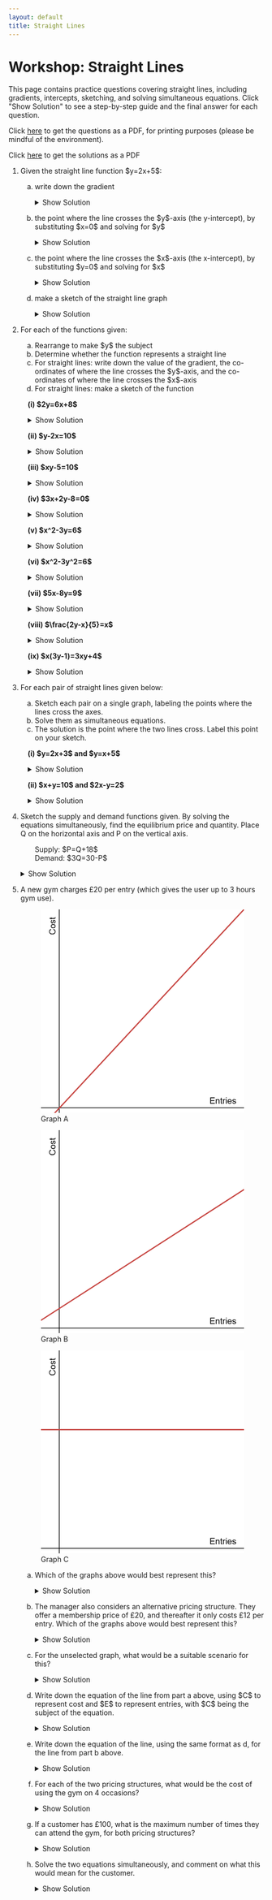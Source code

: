 ```yaml
---
layout: default
title: Straight Lines
---
```


# Workshop: Straight Lines

This page contains practice questions covering straight lines, including gradients, intercepts, sketching, and solving simultaneous equations. Click "Show Solution" to see a step-by-step guide and the final answer for each question.

Click <a href="WS_NBS4107A_straightlines.pdf" target="_blank">here</a> to get the questions as a PDF, for printing purposes (please be mindful of the environment).

Click <a href="WS_NBS4107A_straightlines_solutions.pdf" target="_blank">here</a> to get the solutions as a PDF

<ol class="workshop-questions">
<li class="question-section">
  <p>Given the straight line function $y=2x+5$:</p>
  <ol style="list-style-type: lower-alpha; padding-left: 2em;">
    <li class="question-item">
      <p class="question-text">write down the gradient</p>
      <details class="solution-details">
        <summary>Show Solution</summary>
        <div class="solution-content">
          <p>The equation is in the form $y=mx+c$, where $m$ is the gradient.</p>
          <p><strong>Answer:</strong> The gradient is 2.</p>
        </div>
      </details>
    </li>
    <li class="question-item">
      <p class="question-text">the point where the line crosses the $y$-axis (the y-intercept), by substituting $x=0$ and solving for $y$</p>
      <details class="solution-details">
        <summary>Show Solution</summary>
        <div class="solution-content">
          <p>Set $x=0$: $y = 2(0) + 5 = 5$.</p>
          <p><strong>Answer:</strong> The y-intercept is at (0, 5).</p>
        </div>
      </details>
    </li>
    <li class="question-item">
      <p class="question-text">the point where the line crosses the $x$-axis (the x-intercept), by substituting $y=0$ and solving for $x$</p>
      <details class="solution-details">
        <summary>Show Solution</summary>
        <div class="solution-content">
          <p>Set $y=0$: $0 = 2x + 5 \implies -5 = 2x \implies x = -2.5$.</p>
          <p><strong>Answer:</strong> The x-intercept is at (-2.5, 0).</p>
        </div>
      </details>
    </li>
    <li class="question-item">
      <p class="question-text">make a sketch of the straight line graph</p>
      <details class="solution-details">
        <summary>Show Solution</summary>
        <div class="solution-content">
          <p>Draw a straight line that passes through the y-axis at (0, 5) and the x-axis at (-2.5, 0).</p>
          <div class="solution-image">
            <img src="../assets/images/algebra/w_lines_a_im1a.png" alt="A sketch of the line y=2x+5, showing it passes through the y-axis at (0, 5) and the x-axis at (-2.5, 0).">
          </div>
        </div>
      </details>
    </li>
  </ol>
</li>

<li class="question-section">
  <p>For each of the functions given:</p>
  <ol style="list-style-type: lower-alpha; padding-left: 2em;">
      <li>Rearrange to make $y$ the subject</li>
      <li>Determine whether the function represents a straight line</li>
      <li>For straight lines: write down the value of the gradient, the co-ordinates of where the line crosses the $y$-axis, and the co-ordinates of where the line crosses the $x$-axis</li>
      <li>For straight lines: make a sketch of the function</li>
  </ol>
  <ul style="list-style-type: none; padding-left: 1em; margin-top: 1em;">
    <li class="question-item">
      <p class="question-label"><strong>(i) $2y=6x+8$</strong></p>
      <details class="solution-details"><summary>Show Solution</summary><div class="solution-content">
        <p>a) Divide all terms by 2 to get $y=3x+4$.<br>b) Yes, this is a straight line.<br>c) The gradient is 3, the y-intercept is (0, 4), and the x-intercept is (-4/3, 0).</p>
        <div class="solution-image"><img src="../assets/images/algebra/w_lines_a_im2a.png" alt="A sketch of the line y=3x+4."></div>
      </div></details>
    </li>
    <li class="question-item">
      <p class="question-label"><strong>(ii) $y-2x=10$</strong></p>
      <details class="solution-details"><summary>Show Solution</summary><div class="solution-content">
        <p>a) Add 2x to both sides to get $y=2x+10$.<br>b) Yes, this is a straight line.<br>c) The gradient is 2, the y-intercept is (0, 10), and the x-intercept is (-5, 0).</p>
        <div class="solution-image"><img src="../assets/images/algebra/w_lines_a_im2b.png" alt="A sketch of the line y=2x+10."></div>
      </div></details>
    </li>
    <li class="question-item">
      <p class="question-label"><strong>(iii) $xy-5=10$</strong></p>
      <details class="solution-details"><summary>Show Solution</summary><div class="solution-content">
        <p>a) Rearrange to get $y = \frac{15}{x}$.<br>b) No, this is not a straight line, it is not of the form $y = mx + c$.</p>
      </div></details>
    </li>
     <li class="question-item">
      <p class="question-label"><strong>(iv) $3x+2y-8=0$</strong></p>
      <details class="solution-details"><summary>Show Solution</summary><div class="solution-content">
        <p>a) Rearrange to get $y = -\frac{3}{2}x + 4$.<br>b) Yes, this is a straight line.<br>c) The gradient is -3/2, the y-intercept is (0, 4), and the x-intercept is (8/3, 0).</p>
        <div class="solution-image"><img src="../assets/images/algebra/w_lines_a_im2c.png" alt="A sketch of the line y=-1.5x+4."></div>
      </div></details>
    </li>
     <li class="question-item">
      <p class="question-label"><strong>(v) $x^2-3y=6$</strong></p>
      <details class="solution-details"><summary>Show Solution</summary><div class="solution-content">
        <p>a) Rearrange to get $y = \frac{x^2}{3} - 2$.<br>b) No, the $x^2$ term means it is a parabola, not a straight line.</p>
      </div></details>
    </li>
     <li class="question-item">
      <p class="question-label"><strong>(vi) $x^2-3y^2=6$</strong></p>
      <details class="solution-details"><summary>Show Solution</summary><div class="solution-content">
        <p>a) Rearrange to get $y = \pm\sqrt{\frac{x^2-6}{3}}$.<br>b) Not a straight line, cannot be put in the form $y=mx+c$.</p>
      </div></details>
    </li>
    <li class="question-item">
      <p class="question-label"><strong>(vii) $5x-8y=9$</strong></p>
      <details class="solution-details"><summary>Show Solution</summary><div class="solution-content">
        <p>a) Rearrange to get $y = \frac{5}{8}x - \frac{9}{8}$.<br>b) Yes, this is a straight line.<br>c) The gradient is 5/8, the y-intercept is (0, -9/8), and the x-intercept is (9/5, 0).</p>
        <div class="solution-image"><img src="../assets/images/algebra/w_lines_a_im2d.png" alt="A sketch of the line y=(5/8)x - (9/8)."></div>
      </div></details>
    </li>
    <li class="question-item">
      <p class="question-label"><strong>(viii) $\frac{2y-x}{5}=x$</strong></p>
      <details class="solution-details"><summary>Show Solution</summary><div class="solution-content">
        <p>a) Rearrange to get $y = 3x$.<br>b) Yes, this is a straight line.<br>c) The gradient is 3, and it passes through the origin (0, 0).</p>
        <div class="solution-image"><img src="../assets/images/algebra/w_lines_a_im2e.png" alt="A sketch of the line y=3x."></div>
      </div></details>
    </li>
    <li class="question-item">
        <p class="question-label"><strong>(ix) $x(3y-1)=3xy+4$</strong></p>
        <details class="solution-details"><summary>Show Solution</summary><div class="solution-content">
            <p>a) Expand and simplify to get $-x=4$, or $x=-4$.<br>b) Yes, this is a vertical straight line.<br>c) The gradient is undefined, there is no y-intercept, and the x-intercept is (-4, 0).</p>
            <div class="solution-image"><img src="../assets/images/algebra/w_lines_a_im2f.png" alt="A sketch of a vertical line at x=-4."></div>
        </div></details>
    </li>
  </ul>
</li>

<li class="question-section">
  <p>For each pair of straight lines given below:</p>
    <ol style="list-style-type: lower-alpha; padding-left: 2em;">
      <li>Sketch each pair on a single graph, labeling the points where the lines cross the axes.</li>
      <li>Solve them as simultaneous equations.</li>
      <li>The solution is the point where the two lines cross. Label this point on your sketch.</li>
  </ol>
  <ul style="list-style-type: none; padding-left: 1em; margin-top: 1em;">
      <li class="question-item">
        <p class="question-label"><strong>(i) $y=2x+3$ and $y=x+5$</strong></p>
        <details class="solution-details"><summary>Show Solution</summary><div class="solution-content">
            <p>b) Set equations equal: $2x+3 = x+5 \implies x=2$. Substitute back to find $y=7$.<br>c) The intersection point is (2, 7).</p>
            <div class="solution-image"><img src="../assets/images/algebra/w_lines_a_im3a.png" alt="Sketch of y=2x+3 and y=x+5 intersecting at (2, 7)."></div>
        </div></details>
      </li>
      <li class="question-item">
        <p class="question-label"><strong>(ii) $x+y=10$ and $2x-y=2$</strong></p>
        <details class="solution-details"><summary>Show Solution</summary><div class="solution-content">
            <p>b) Add equations to eliminate y: $3x=12 \implies x=4$. Substitute back to find $y=6$.<br>c) The intersection point is (4, 6).</p>
            <div class="solution-image"><img src="../assets/images/algebra/w_lines_a_im3b.png" alt="Sketch of x+y=10 and 2x-y=2 intersecting at (4, 6)."></div>
        </div></details>
      </li>
  </ul>
</li>

<li class="question-section">
  <div class="question-text">
    <p>Sketch the supply and demand functions given. By solving the equations simultaneously, find the equilibrium price and quantity. Place Q on the horizontal axis and P on the vertical axis.</p>
    <p style="margin-left: 2em;">Supply: $P=Q+18$<br>Demand: $3Q=30-P$</p>
  </div>
  <details class="solution-details">
    <summary>Show Solution</summary>
    <div class="solution-content">
      <p>Rearrange demand to $P=30-3Q$. Set supply equal to demand: $Q+18 = 30-3Q \implies 4Q=12 \implies Q=3$. Substitute into the supply equation to find $P = 3+18 = 21$.</p>
      <p><strong>Answer:</strong> Equilibrium is at Quantity=3, Price=21.</p>
      <div class="solution-image">
        <img src="../assets/images/algebra/w_lines_a_im4a.png" alt="Supply and demand graph showing intersection at (3, 21).">
      </div>
    </div>
  </details>
</li>

<li class="question-section">
  <p>A new gym charges £20 per entry (which gives the user up to 3 hours gym use).</p>
  <div class="shared-images-container">
    <figure class="shared-image">
      <img src="../assets/images/algebra/w_lines_q_im1.png" alt="A line with a positive gradient and going through the origin.">
      <figcaption>Graph A</figcaption>
    </figure>
    <figure class="shared-image">
      <img src="../assets/images/algebra/w_lines_q_im2.png" alt="A line with a positive gradient and positive y-intercept.">
      <figcaption>Graph B</figcaption>
    </figure>
    <figure class="shared-image">
      <img src="../assets/images/algebra/w_lines_q_im3.png" alt="A horizontal line with a positive y-intercept.">
      <figcaption>Graph C</figcaption>
    </figure>
  </div>
  <ol class="question-list" style="list-style-type: lower-alpha; padding-left: 2em;">
    <li class="question-item">
      <p class="question-text">Which of the graphs above would best represent this?</p>
      <details class="solution-details"><summary>Show Solution</summary><div class="solution-content">
        <p>This has no starting cost and a positive gradient of £20.</p>
        <p><strong>Answer:</strong> Graph A</p>
      </div></details>
    </li>
    <li class="question-item">
      <p class="question-text">The manager also considers an alternative pricing structure. They offer a membership price of £20, and thereafter it only costs £12 per entry. Which of the graphs above would best represent this?</p>
      <details class="solution-details"><summary>Show Solution</summary><div class="solution-content">
        <p>This has a starting cost of £20 (the y-intercept) and a positive gradient of £12.</p>
        <p><strong>Answer:</strong> Graph B</p>
      </div></details>
    </li>
    <li class="question-item">
      <p class="question-text">For the unselected graph, what would be a suitable scenario for this?</p>
      <details class="solution-details"><summary>Show Solution</summary><div class="solution-content">
        <p>Graph C has a zero gradient, so there is no cost per session, and a positive intercept, so a one-off cost.</p>
        <p><strong>Answer:</strong> Graph C: For example, pay a one-off fee of £60 and attend as many sessions as you like (perhaps in a given time-frame).</p>
      </div></details>
    </li>
    <li class="question-item">
      <p class="question-text">Write down the equation of the line from part a above, using $C$ to represent cost and $E$ to represent entries, with $C$ being the subject of the equation.</p>
      <details class="solution-details"><summary>Show Solution</summary><div class="solution-content"><p><strong>Answer:</strong> $C = 20E$</p></div></details>
    </li>
    <li class="question-item">
      <p class="question-text">Write down the equation of the line, using the same format as d, for the line from part b above.</p>
      <details class="solution-details"><summary>Show Solution</summary><div class="solution-content"><p><strong>Answer:</strong> $C = 12E + 20$</p></div></details>
    </li>
    <li class="question-item">
      <p class="question-text">For each of the two pricing structures, what would be the cost of using the gym on 4 occasions?</p>
      <details class="solution-details"><summary>Show Solution</summary><div class="solution-content">
        <p>Structure 1: $C = 20 \times 4 = 80$.<br>Structure 2: $C = (12 \times 4) + 20 = 48 + 20 = 68$.</p>
        <p><strong>Answer:</strong> Structure 1: £80. Structure 2: £68.</p>
      </div></details>
    </li>
    <li class="question-item">
      <p class="question-text">If a customer has £100, what is the maximum number of times they can attend the gym, for both pricing structures?</p>
      <details class="solution-details"><summary>Show Solution</summary><div class="solution-content">
        <p>Structure 1: $100 \div 20 = 5$.<br>Structure 2: First pay the £20 fee, leaving £80. $80 \div 12 \approx 6.67$, so 6 complete entries.</p>
        <p><strong>Answer:</strong> Structure 1: 5 times. Structure 2: 6 times.</p>
      </div></details>
    </li>
    <li class="question-item">
      <p class="question-text">Solve the two equations simultaneously, and comment on what this would mean for the customer.</p>
      <details class="solution-details"><summary>Show Solution</summary><div class="solution-content">
        <p>Set equations equal: $20E = 12E + 20 \implies 8E = 20 \implies E = 2.5$.</p>
        <p><strong>Answer:</strong> The cost is the same at 2.5 entries. For 3 or more entries, the membership structure is cheaper.</p>
      </div></details>
    </li>
  </ol>
</li>

</ol>

